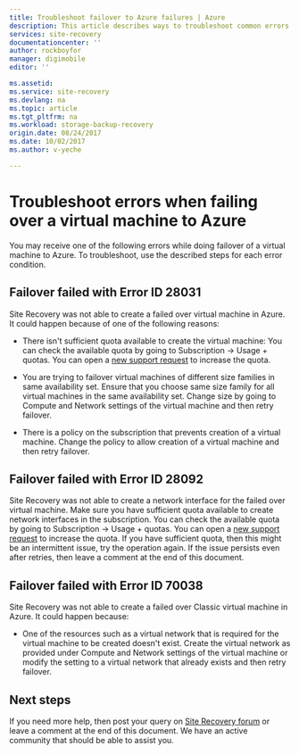 ```yaml
---
title: Troubleshoot failover to Azure failures | Azure
description: This article describes ways to troubleshoot common errors in failing over to Azure
services: site-recovery
documentationcenter: ''
author: rockboyfor
manager: digimobile
editor: ''

ms.assetid: 
ms.service: site-recovery
ms.devlang: na
ms.topic: article
ms.tgt_pltfrm: na
ms.workload: storage-backup-recovery
origin.date: 08/24/2017
ms.date: 10/02/2017
ms.author: v-yeche

---
```

# Troubleshoot errors when failing over a virtual machine to Azure
You may receive one of the following errors while doing failover of a virtual machine to Azure. To troubleshoot, use the described steps for each error condition.

## Failover failed with Error ID 28031

Site Recovery was not able to create a failed over virtual machine in Azure. It could happen because of one of the following reasons:

* There isn't sufficient quota available to create the virtual machine: You can check the available quota by going to Subscription -> Usage + quotas. You can open a [new support request](http://aka.ms/getazuresupport) to increase the quota.

* You are trying to failover virtual machines of different size families in same availability set. Ensure that you choose same size family for all virtual machines in the same availability set. Change size by going to Compute and Network settings of the virtual machine and then retry failover.

* There is a policy on the subscription that prevents creation of a virtual machine. Change the policy to allow creation of a virtual machine and then retry failover. 

## Failover failed with Error ID 28092

Site Recovery was not able to create a network interface for the failed over virtual machine. Make sure you have sufficient quota available to create network interfaces in the subscription. You can check the available quota by going to Subscription -> Usage + quotas. You can open a [new support request](http://aka.ms/getazuresupport) to increase the quota. If you have sufficient quota, then this might be an intermittent issue, try the operation again. If the issue persists even after retries, then leave a comment at the end of this document.  

## Failover failed with Error ID 70038

Site Recovery was not able to create a failed over Classic virtual machine in Azure. It could happen because:

* One of the resources such as a virtual network that is required for the virtual machine to be created doesn't exist. Create the virtual network as provided under Compute and Network settings of the virtual machine or modify the setting to a virtual network that already exists and then retry failover. 

## Next steps

If you need more help, then post your query on [Site Recovery forum](https://social.msdn.microsoft.com/Forums/en-US/home?forum=hypervrecovmgr) or leave a comment at the end of this document. We have an active community that should be able to assist you.

<!--Update_Description: new articles on how to troubleshoot the site recovery failover to azure -->